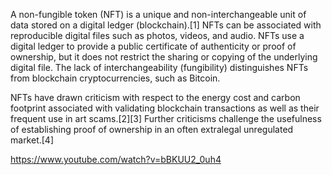A non-fungible token (NFT) is a unique and non-interchangeable unit of data stored on a digital ledger (blockchain).[1] NFTs can be associated with reproducible digital files such as photos, videos, and audio. NFTs use a digital ledger to provide a public certificate of authenticity or proof of ownership, but it does not restrict the sharing or copying of the underlying digital file. The lack of interchangeability (fungibility) distinguishes NFTs from blockchain cryptocurrencies, such as Bitcoin.

NFTs have drawn criticism with respect to the energy cost and carbon footprint associated with validating blockchain transactions as well as their frequent use in art scams.[2][3] Further criticisms challenge the usefulness of establishing proof of ownership in an often extralegal unregulated market.[4]



https://www.youtube.com/watch?v=bBKUU2_0uh4
